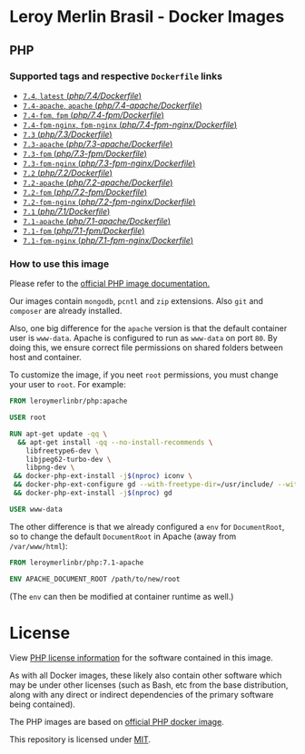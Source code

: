 # Leroy Merlin Brasil - Docker Images

## PHP
### Supported tags and respective `Dockerfile` links
-	[`7.4`, `latest` (*php/7.4/Dockerfile*)](https://github.com/leroy-merlin-br/docker-images/blob/master/php/7.4/Dockerfile)
-	[`7.4-apache`, `apache` (*php/7.4-apache/Dockerfile*)](https://github.com/leroy-merlin-br/docker-images/blob/master/php/7.4-apache/Dockerfile)
-	[`7.4-fpm`, `fpm` (*php/7.4-fpm/Dockerfile*)](https://github.com/leroy-merlin-br/docker-images/blob/master/php/7.4-fpm/Dockerfile)
-	[`7.4-fpm-nginx`, `fpm-nginx` (*php/7.4-fpm-nginx/Dockerfile*)](https://github.com/leroy-merlin-br/docker-images/blob/master/php/7.4-fpm-nginx/Dockerfile)
-	[`7.3` (*php/7.3/Dockerfile*)](https://github.com/leroy-merlin-br/docker-images/blob/master/php/7.3/Dockerfile)
-	[`7.3-apache` (*php/7.3-apache/Dockerfile*)](https://github.com/leroy-merlin-br/docker-images/blob/master/php/7.3-apache/Dockerfile)
-	[`7.3-fpm` (*php/7.3-fpm/Dockerfile*)](https://github.com/leroy-merlin-br/docker-images/blob/master/php/7.3-fpm/Dockerfile)
-	[`7.3-fpm-nginx` (*php/7.3-fpm-nginx/Dockerfile*)](https://github.com/leroy-merlin-br/docker-images/blob/master/php/7.3-fpm-nginx/Dockerfile)
-	[`7.2` (*php/7.2/Dockerfile*)](https://github.com/leroy-merlin-br/docker-images/blob/master/php/7.2/Dockerfile)
-	[`7.2-apache` (*php/7.2-apache/Dockerfile*)](https://github.com/leroy-merlin-br/docker-images/blob/master/php/7.2-apache/Dockerfile)
-	[`7.2-fpm` (*php/7.2-fpm/Dockerfile*)](https://github.com/leroy-merlin-br/docker-images/blob/master/php/7.2-fpm/Dockerfile)
-	[`7.2-fpm-nginx` (*php/7.2-fpm-nginx/Dockerfile*)](https://github.com/leroy-merlin-br/docker-images/blob/master/php/7.2-fpm-nginx/Dockerfile)
-	[`7.1` (*php/7.1/Dockerfile*)](https://github.com/leroy-merlin-br/docker-images/blob/master/php/7.1/Dockerfile)
-	[`7.1-apache` (*php/7.1-apache/Dockerfile*)](https://github.com/leroy-merlin-br/docker-images/blob/master/php/7.1-apache/Dockerfile)
-	[`7.1-fpm` (*php/7.1-fpm/Dockerfile*)](https://github.com/leroy-merlin-br/docker-images/blob/master/php/7.1-fpm/Dockerfile)
-	[`7.1-fpm-nginx` (*php/7.1-fpm-nginx/Dockerfile*)](https://github.com/leroy-merlin-br/docker-images/blob/master/php/7.1-fpm-nginx/Dockerfile)

### How to use this image

Please refer to the [official PHP image documentation.](https://github.com/docker-library/docs/blob/master/php/README.md)

Our images contain `mongodb`, `pcntl` and `zip` extensions. Also `git` and `composer` are already installed.

Also, one big difference for the `apache` version is that the default container user is `www-data`.
Apache is configured to run as `www-data` on port `80`.
By doing this, we ensure correct file permissions on shared folders between host and container.

To customize the image, if you neet `root` permissions, you must change your user to `root`.
For example:

```dockerfile
FROM leroymerlinbr/php:apache

USER root

RUN apt-get update -qq \
  && apt-get install -qq --no-install-recommends \
    libfreetype6-dev \
    libjpeg62-turbo-dev \
    libpng-dev \
 && docker-php-ext-install -j$(nproc) iconv \
 && docker-php-ext-configure gd --with-freetype-dir=/usr/include/ --with-jpeg-dir=/usr/include/ \
 && docker-php-ext-install -j$(nproc) gd

USER www-data
```

The other difference is that we already configured a `env` for `DocumentRoot`,
so to change the default `DocumentRoot` in Apache (away from `/var/www/html`):

```dockerfile
FROM leroymerlinbr/php:7.1-apache

ENV APACHE_DOCUMENT_ROOT /path/to/new/root
```
(The `env` can then be modified at container runtime as well.)

# License

View [PHP license information](http://php.net/license/) for the software contained in this image.

As with all Docker images, these likely also contain other software which may be under other licenses (such as Bash, etc from the base distribution, along with any direct or indirect dependencies of the primary software being contained).

The PHP images are based on [official PHP docker image](https://hub.docker.com/_/php).

This repository is licensed under [MIT](LICENSE).
